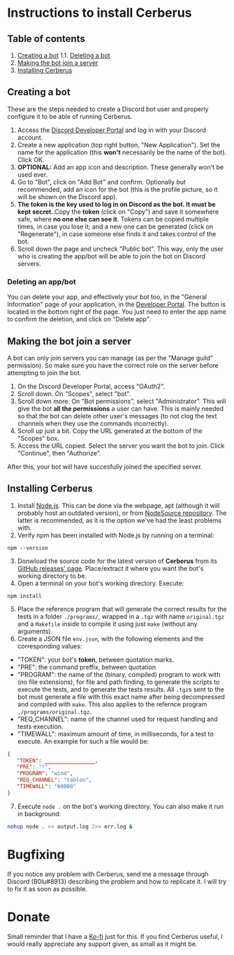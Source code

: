 # Instructions to install Cerberus

## Table of contents
 1. [Creating a bot](#create)
   1.1. [Deleting a bot](#delete)
 2. [Making the bot join a server](#join)
 3. [Installing Cerberus](#install)

## Creating a bot <a name=create></a>

These are the steps needed to create a Discord bot user and properly configure it to be able of running Cerberus.

 1. Access the [Discord Developer Portal](https://discord.com/developers/applications) and log in with your Discord account.
 2. Create a new application (top right button, "New Application"). Set the name for the application (this **won't** necessarily be the name of the bot). Click OK. 
 3. **OPTIONAL:** Add an app icon and description. These generally won't be used ever.
 4. Go to "Bot", click on "Add Bot" and confirm. Optionally but recommended, add an icon for the bot (this is the profile picture, so it will be shown on the Discord app).
 5. **The token is the key used to log in on Discord as the bot. It must be kept secret.**.Copy the **token** (click on "Copy") and save it somewhere safe, where **no one else can see it**. Tokens can be copied multiple times, in case you lose it; and a new one can be generated (click on "Regenerate"), in case someone else finds it and takes control of the bot.
 6. Scroll down the page and uncheck "Public bot". This way, only the user who is creating the app/bot will be able to join the bot on Discord servers.

### Deleting an app/bot <a name=delete></a>

You can delete your app, and effectively your bot too, in the "General Information" page of your application, in the [Developer Portal](https://discord.com/developers/applications). The button is located in the bottom right of the page. You just need to enter the app name to confirm the deletion, and click on "Delete app".

## Making the bot join a server <a name=join></a>

A bot can only join servers you can manage (as per the "Manage guild" permission). So make sure you have the correct role on the server before attempting to join the bot.

 1. On the Discord Developer Portal, access "OAuth2".
 2. Scroll down. On "Scopes", select "bot".
 3. Scroll down more. On "Bot permissions", select "Administrator". This will give the bot **all the permissions** a user can have. This is mainly needed so that the bot can delete other user's messages (to not clog the text channels when they use the commands incorrectly).
 4. Scroll up just a bit. Copy the URL generated at the bottom of the "Scopes" box.
 5. Access the URL copied. Select the server you want the bot to join. Click "Continue", then "Authorize".

After this, your bot will have succesfully joined the specified server.

## Installing Cerberus <a name=install></a>
 1. Install [Node.js](https://nodejs.org/en/). This can be done via the webpage, apt (although it will probably host an outdated version), or from [NodeSource repository](https://github.com/nodesource/distributions#debinstall). The latter is recommended, as it is the option we've had the least problems with.
 2. Verify npm has been installed with Node.js by running on a terminal:
 ```
 npm --version
 ```
 3. Donwload the source code for the latest version of **Cerberus** from its [GitHub releases' page](https://github.com/0xb01u/Cerberus/releases). Place/extract it where you want the bot's working directory to be.
 4. Open a terminal on your bot's working directory. Execute:
 ```
 npm install
 ```
 5. Place the reference program that will generate the correct results for the tests in a folder `./programs/`, wrapped in a `.tgz` with name `original.tgz` and a `Makefile` inside to compile it using just `make` (without any arguments).
 6. Create a JSON file `env.json`, with the following elements and the corresponding values:
   * "TOKEN": your bot's **token**, between quotation marks.
   * "PRE": the command preffix, between quotation 
   * "PROGRAM": the name of the (binary, compiled) program to work with (no file extensions), for file and path finding, to generate the scripts to execute the tests, and to generate the tests results. All `.tgz`s sent to the bot must generate a file with this exact name after being decompressed and compiled with `make`. This also applies to the refernce program `./programs/original.tgz`.
   * "REQ_CHANNEL": name of the channel used for request handling and tests execution.
   * "TIMEWALL": maximum amount of time, in milliseconds, for a test to execute.
 An example for such a file would be:
 ```json
 {
 	"TOKEN": ________________,
 	"PRE": "!",
 	"PROGRAM": "wind",
 	"REQ_CHANNEL": "tablon",
 	"TIMEWALL": "60000"
 }
 ```
 7. Execute `node .` on the bot's working directory. You can also make it run in background:
 ```sh
 nohup node . >> output.log 2>> err.log &
 ```

# Bugfixing

If you notice any problem with Cerberus, send me a message through Discord (B0lu#8913) describing the problem and how to replicate it. I will try to fix it as soon as possible.

# Donate

Small reminder that I have a [Ko-fi](https://ko-fi.com/0xb01u) just for this. If you find Cerberus useful, I would really appreciate any support given, as small as it might be.
